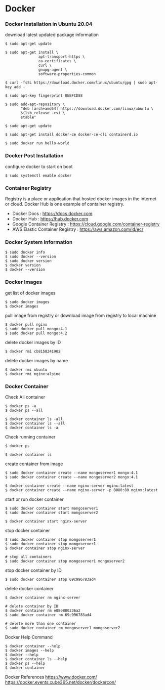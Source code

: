# Docker

### Docker Installation in Ubuntu 20.04

download latest updated package information


```shell
$ sudo apt-get update
```

```shell
$ sudo apt-get install \
               apt-transport-https \
               ca-certificates \
               curl \
               gnupg-agent \
               software-properties-common
```

```shell
$ curl -fsSL https://download.docker.com/linux/ubuntu/gpg | sudo apt-key add -
```

```shell
$ sudo apt-key fingerprint 0EBFCD88
```

```shell
$ sudo add-apt-repository \
       "deb [arch=amd64] https://download.docker.com/linux/ubuntu \
       $(lsb_release -cs) \
       stable"
```

```shell
$ sudo apt-get update
````

```shell
$ sudo apt-get install docker-ce docker-ce-cli containerd.io
```

```shell
$ sudo docker run hello-world
```

### Docker Post Installation

configure docker to start on boot
```shell
$ sudo systemctl enable docker
```

### Container Registry

Registry is a place or application that hosted docker images in the internet or cloud. Docker Hub is one example of container registry.

- Docker Docs : <https://docs.docker.com>
- Docker Hub  : <https://hub.docker.com>
- Google Container Registry       : <https://cloud.google.com/container-registry>
- AWS Elastic Container Registry  : <https://aws.amazon.com/id/ecr>

### Docker System Information
```shell
$ sudo docker info
$ sudo docker --version
$ sudo docker version
$ docker version
$ docker --version
```

### Docker Images

get list of docker images
```shell
$ sudo docker images
$ docker images
```

pull image from registry or download image from registry to local machine
```shell
$ docker pull nginx
$ sudo docker pull mongo:4.1
$ sudo docker pull mongo:4.2
```

delete docker images by ID
```shell
$ docker rmi cb81b8241902
```
delete docker images by name
```shell
$ docker rmi ubuntu
$ docker rmi nginx:alpine
```

### Docker Container

Check All container
```shell
$ docker ps -a
$ docker ps --all

$ docker container ls -all
$ docker container ls --all
$ docker container ls -a
```

Check running container
```shell
$ docker ps

$ docker container ls
```

create container from image
```shell
$ sudo docker container create --name mongoserver1 mongo:4.1
$ sudo docker container create --name mongoserver2 mongo:4.1

$ docker container create --name nginx-server nginx:latest
$ docker container create --name nginx-server -p 8080:80 nginx:latest
```

start or run docker container
```shell
$ sudo docker container start mongoserver1
$ sudo docker container start mongoserver2

$ docker container start nginx-server
```

stop docker container
```shell
$ sudo docker container stop mongoserver1
$ sudo docker container stop mongoserver1
$ docker container stop nginx-server

# stop all containers
$ sudo docker container stop mongoserver1 mongoserver2
```
stop docker container by ID
```shell
$ sudo docker container stop 69c996783ad4
```

delete docker container
```shell
$ docker container rm nginx-server

# delete container by ID
$ docker container rm e080880236a2
$ sudo docker container rm 69c996783ad4

# delete more than one container
$ sudo docker container rm mongoserver1 mongoserver2
```

Docker Help Command
```shell
$ docker container --help
$ docker images --help
$ docker --help
$ docker container ls --help
$ docker ps --help
$ docker container
```

Docker References
<https://www.docker.com/>
<https://docker.events.cube365.net/docker/dockercon/>
